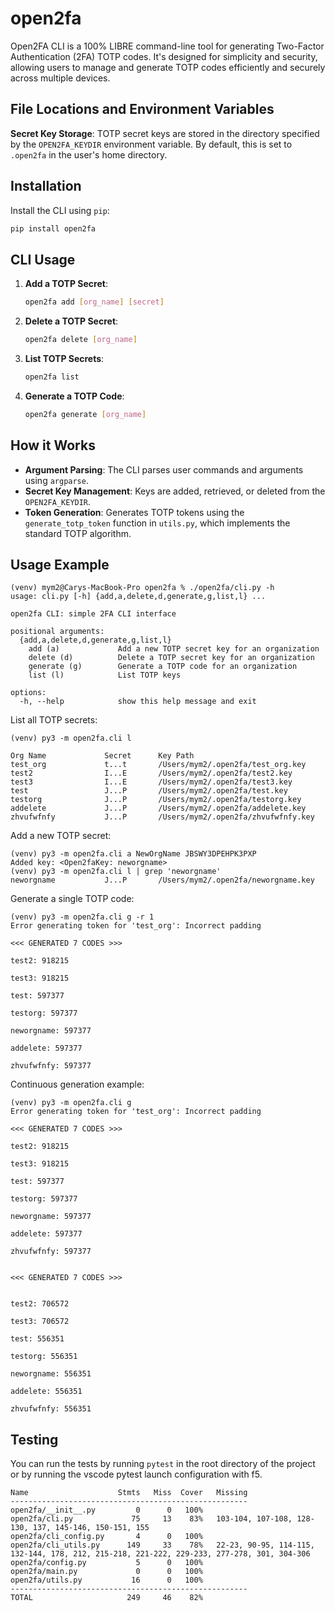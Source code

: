 # open2fa

Open2FA CLI is a 100% LIBRE command-line tool for generating Two-Factor Authentication (2FA) TOTP codes. It's designed for simplicity and security, allowing users to manage and generate TOTP codes efficiently and securely across multiple devices.

## File Locations and Environment Variables

**Secret Key Storage**: TOTP secret keys are stored in the directory specified by the `OPEN2FA_KEYDIR` environment variable. By default, this is set to `.open2fa` in the user's home directory.

## Installation

Install the CLI using `pip`:

```bash
pip install open2fa
```

## CLI Usage

1. **Add a TOTP Secret**:
   ```bash
   open2fa add [org_name] [secret]
   ```
2. **Delete a TOTP Secret**:
   ```bash
   open2fa delete [org_name]
   ```
3. **List TOTP Secrets**:
   ```bash
   open2fa list
   ```
4. **Generate a TOTP Code**:
   ```bash
   open2fa generate [org_name]
   ```

## How it Works

- **Argument Parsing**: The CLI parses user commands and arguments using `argparse`.
- **Secret Key Management**: Keys are added, retrieved, or deleted from the `OPEN2FA_KEYDIR`.
- **Token Generation**: Generates TOTP tokens using the `generate_totp_token` function in `utils.py`, which implements the standard TOTP algorithm.

## Usage Example

```
(venv) mym2@Carys-MacBook-Pro open2fa % ./open2fa/cli.py -h
usage: cli.py [-h] {add,a,delete,d,generate,g,list,l} ...

open2fa CLI: simple 2FA CLI interface

positional arguments:
  {add,a,delete,d,generate,g,list,l}
    add (a)             Add a new TOTP secret key for an organization
    delete (d)          Delete a TOTP secret key for an organization
    generate (g)        Generate a TOTP code for an organization
    list (l)            List TOTP keys

options:
  -h, --help            show this help message and exit
```

List all TOTP secrets:

```
(venv) py3 -m open2fa.cli l

Org Name             Secret      Key Path
test_org             t...t       /Users/mym2/.open2fa/test_org.key
test2                I...E       /Users/mym2/.open2fa/test2.key
test3                I...E       /Users/mym2/.open2fa/test3.key
test                 J...P       /Users/mym2/.open2fa/test.key
testorg              J...P       /Users/mym2/.open2fa/testorg.key
addelete             J...P       /Users/mym2/.open2fa/addelete.key
zhvufwfnfy           J...P       /Users/mym2/.open2fa/zhvufwfnfy.key

```

Add a new TOTP secret:

```
(venv) py3 -m open2fa.cli a NewOrgName JBSWY3DPEHPK3PXP
Added key: <Open2faKey: neworgname>
(venv) py3 -m open2fa.cli l | grep 'neworgname'
neworgname           J...P       /Users/mym2/.open2fa/neworgname.key
```

Generate a single TOTP code:

```
(venv) py3 -m open2fa.cli g -r 1
Error generating token for 'test_org': Incorrect padding

<<< GENERATED 7 CODES >>>

test2: 918215

test3: 918215

test: 597377

testorg: 597377

neworgname: 597377

addelete: 597377

zhvufwfnfy: 597377
```

Continuous generation example:

```
(venv) py3 -m open2fa.cli g
Error generating token for 'test_org': Incorrect padding

<<< GENERATED 7 CODES >>>

test2: 918215

test3: 918215

test: 597377

testorg: 597377

neworgname: 597377

addelete: 597377

zhvufwfnfy: 597377


<<< GENERATED 7 CODES >>>


test2: 706572

test3: 706572

test: 556351

testorg: 556351

neworgname: 556351

addelete: 556351

zhvufwfnfy: 556351

```

## Testing

You can run the tests by running `pytest` in the root directory of the project
or by running the vscode pytest launch configuration with f5.

```
Name                    Stmts   Miss  Cover   Missing
-----------------------------------------------------
open2fa/__init__.py         0      0   100%
open2fa/cli.py             75     13    83%   103-104, 107-108, 128-130, 137, 145-146, 150-151, 155
open2fa/cli_config.py       4      0   100%
open2fa/cli_utils.py      149     33    78%   22-23, 90-95, 114-115, 132-144, 178, 212, 215-218, 221-222, 229-233, 277-278, 301, 304-306
open2fa/config.py           5      0   100%
open2fa/main.py             0      0   100%
open2fa/utils.py           16      0   100%
-----------------------------------------------------
TOTAL                     249     46    82%
```
